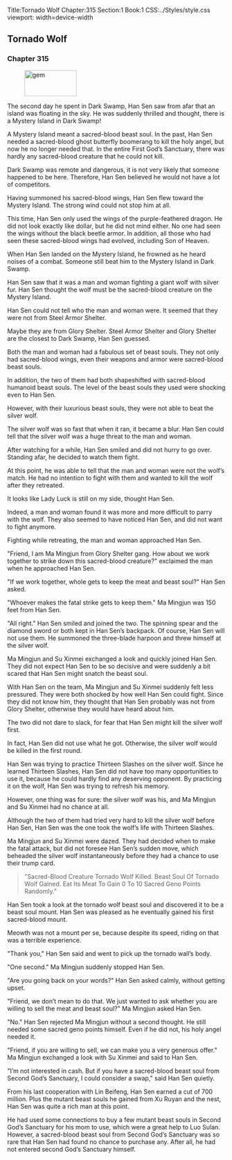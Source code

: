 Title:Tornado Wolf 
Chapter:315 
Section:1 
Book:1 
CSS:../Styles/style.css 
viewport: width=device-width
  
## Tornado Wolf
### Chapter 315
  
<figure>
	<img src="../Images/gem.gif" alt="gem" id="gem" width="120" height="60" />
</figure>
  

  
The second day he spent in Dark Swamp, Han Sen saw from afar that an island was floating in the sky. He was suddenly thrilled and thought, there is a Mystery Island in Dark Swamp!

A Mystery Island meant a sacred-blood beast soul. In the past, Han Sen needed a sacred-blood ghost butterfly boomerang to kill the holy angel, but now he no longer needed that. In the entire First God’s Sanctuary, there was hardly any sacred-blood creature that he could not kill.

Dark Swamp was remote and dangerous, it is not very likely that someone happened to be here. Therefore, Han Sen believed he would not have a lot of competitors.

Having summoned his sacred-blood wings, Han Sen flew toward the Mystery Island. The strong wind could not stop him at all.

This time, Han Sen only used the wings of the purple-feathered dragon. He did not look exactly like dollar, but he did not mind either. No one had seen the wings without the black beetle armor. In addition, all those who had seen these sacred-blood wings had evolved, including Son of Heaven.

When Han Sen landed on the Mystery Island, he frowned as he heard noises of a combat. Someone still beat him to the Mystery Island in Dark Swamp.

Han Sen saw that it was a man and woman fighting a giant wolf with silver fur. Han Sen thought the wolf must be the sacred-blood creature on the Mystery Island.

Han Sen could not tell who the man and woman were. It seemed that they were not from Steel Armor Shelter.

Maybe they are from Glory Shelter. Steel Armor Shelter and Glory Shelter are the closest to Dark Swamp, Han Sen guessed.

Both the man and woman had a fabulous set of beast souls. They not only had sacred-blood wings, even their weapons and armor were sacred-blood beast souls.

In addition, the two of them had both shapeshifted with sacred-blood humanoid beast souls. The level of the beast souls they used were shocking even to Han Sen.

However, with their luxurious beast souls, they were not able to beat the silver wolf.

The silver wolf was so fast that when it ran, it became a blur. Han Sen could tell that the silver wolf was a huge threat to the man and woman.

After watching for a while, Han Sen smiled and did not hurry to go over. Standing afar, he decided to watch them fight.

At this point, he was able to tell that the man and woman were not the wolf’s match. He had no intention to fight with them and wanted to kill the wolf after they retreated.

It looks like Lady Luck is still on my side, thought Han Sen.

Indeed, a man and woman found it was more and more difficult to parry with the wolf. They also seemed to have noticed Han Sen, and did not want to fight anymore.

Fighting while retreating, the man and woman approached Han Sen.

"Friend, I am Ma Mingjun from Glory Shelter gang. How about we work together to strike down this sacred-blood creature?" exclaimed the man when he approached Han Sen.

"If we work together, whole gets to keep the meat and beast soul?" Han Sen asked.

"Whoever makes the fatal strike gets to keep them." Ma Mingjun was 150 feet from Han Sen.

"All right." Han Sen smiled and joined the two. The spinning spear and the diamond sword or both kept in Han Sen’s backpack. Of course, Han Sen will not use them. He summoned the three-blade harpoon and threw himself at the silver wolf.

Ma Mingjun and Su Xinmei exchanged a look and quickly joined Han Sen. They did not expect Han Sen to be so decisive and were suddenly a bit scared that Han Sen might snatch the beast soul.

With Han Sen on the team, Ma Mingjun and Su Xinmei suddenly felt less pressured. They were both shocked by how well Han Sen could fight. Since they did not know him, they thought that Han Sen probably was not from Glory Shelter, otherwise they would have heard about him.

The two did not dare to slack, for fear that Han Sen might kill the silver wolf first.

In fact, Han Sen did not use what he got. Otherwise, the silver wolf would be killed in the first round.

Han Sen was trying to practice Thirteen Slashes on the silver wolf. Since he learned Thirteen Slashes, Han Sen did not have too many opportunities to use it, because he could hardly find any deserving opponent. By practicing it on the wolf, Han Sen was trying to refresh his memory.

However, one thing was for sure: the silver wolf was his, and Ma Mingjun and Su Xinmei had no chance at all.

Although the two of them had tried very hard to kill the silver wolf before Han Sen, Han Sen was the one took the wolf’s life with Thirteen Slashes.

Ma Mingjun and Su Xinmei were dazed. They had decided when to make the fatal attack, but did not foresee Han Sen’s sudden move, which beheaded the silver wolf instantaneously before they had a chance to use their trump card.

> "Sacred-Blood Creature Tornado Wolf Killed. Beast Soul Of Tornado Wolf Gained. Eat Its Meat To Gain 0 To 10 Sacred Geno Points Randomly."

Han Sen took a look at the tornado wolf beast soul and discovered it to be a beast soul mount. Han Sen was pleased as he eventually gained his first sacred-blood mount.

Meowth was not a mount per se, because despite its speed, riding on that was a terrible experience.

"Thank you," Han Sen said and went to pick up the tornado wall’s body.

"One second." Ma Mingjun suddenly stopped Han Sen.

"Are you going back on your words?" Han Sen asked calmly, without getting upset.

"Friend, we don’t mean to do that. We just wanted to ask whether you are willing to sell the meat and beast soul?" Ma Mingjun asked Han Sen.

"No." Han Sen rejected Ma Mingjun without a second thought. He still needed some sacred geno points himself. Even if he did not, his holy angel needed it.

"Friend, if you are willing to sell, we can make you a very generous offer." Ma Mingjun exchanged a look with Su Xinmei and said to Han Sen.

"I’m not interested in cash. But if you have a sacred-blood beast soul from Second God’s Sanctuary, I could consider a swap," said Han Sen quietly.

From his last cooperation with Lin Beifeng, Han Sen earned a cut of 700 million. Plus the mutant beast souls he gained from Xu Ruyan and the nest, Han Sen was quite a rich man at this point.

He had used some connections to buy a few mutant beast souls in Second God’s Sanctuary for his mom to use, which were a great help to Luo Sulan. However, a sacred-blood beast soul from Second God’s Sanctuary was so rare that Han Sen had found no chance to purchase any. After all, he had not entered second God’s Sanctuary himself.
